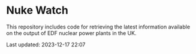 # Nuke Watch

This repository includes code for retrieving the latest information available on the output of EDF nuclear power plants in the UK.

Last updated: 2023-12-17 22:07